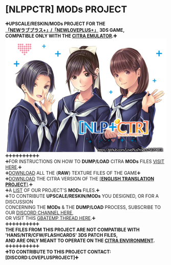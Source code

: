 # [NLPPCTR] MODs PROJECT

**➕UPSCALE/RESKIN/MODs PROJECT FOR THE<BR />
[「NEWラブプラス+」/「NEWLOVEPLUS+」](https://youtu.be/Sz6p45GsLJQ?si=9Nwr9UtPMmH61-O4) 3DS GAME,<BR />
COMPATIBLE ONLY WITH THE [CITRA EMULATOR](HTTPS://CITRA-EMULATOR.COM/).➕**<BR />
<img src="https://github.com/LovePlusProject/NLPPCTR/blob/b43733e967abdc54355c80562ffd97773f4f64f1/%5BNLPPCTR%5D.png" width="600"><br />
➕➕➕➕➕➕➕➕➕➕<BR />
➕FOR INSTRUCTIONS ON HOW TO **DUMP/LOAD** CITRA **MODs** FILES [VISIT HERE](___).➕<BR />
➕[DOWNLOAD](___) ALL THE {**RAW**} TEXTURE FILES OF THE GAME➕<BR />
➕[DOWNLOAD](___) THE CITRA VERSION OF THE [[**ENGLISH TRANSLATION PROJECT**]](HTTPS://GITHUB.COM/LOVEPLUSPROJECT/NLPPATCH/).➕<BR />
➕A [LIST](___) OF OUR PROJECT'S **MODs** FILES.➕<BR />
➕TO CONTRIBUTE **UPSCALE/RESKIN/MODs** YOU DESIGNED, OR FOR A DISCUSSION<BR />
CONCERNING THE **MODs** & THE **DUMP/LOAD** PROCESS, SUBSCRIBE TO OUR [DISCORD CHANNEL HERE](HTTPS://DISCORD.GG/MN8DSXJC),<BR />
OR VISIT THIS [GBATEMP THREAD HERE](HTTPS://GBATEMP.NET/THREADS/PROJECT-NEWLOVEPLUS-CUSTOM-MODS-THREAD.412840/).➕<BR />
➕➕➕➕➕➕➕➕➕➕<BR />
**THE FILES FROM THIS PROJECT ARE NOT COMPATIBLE WITH 'HANS/NTR/CFW/FLASHCARDS' 3DS PATCH FILES,<BR />
AND ARE ONLY MEANT TO OPERATE ON THE [CITRA ENVIRONMENT](HTTPS://CITRA-EMULATOR.COM/).**<BR />
➕➕➕➕➕➕➕➕➕➕<BR />
**➕TO CONTRIBUTE TO THIS PROJECT CONTACT: [DISCORD:LOVEPLUSPROJECT]➕**
